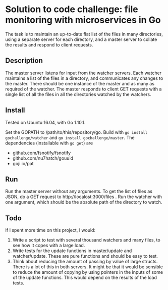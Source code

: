 # Solution to code challenge: file monitoring with microservices in Go

The task is to maintain an up-to-date flat list of the files in many directories, using a separate server for each directory, and a master server to collate the results and respond to client requests.

## Description

The master server listens for input from the watcher servers.  Each watcher maintains a list of the files in a directory, and communicates any changes to the master.  There should be one instance of the master and as many as required of the watcher.  The master responds to client GET requests with a single list of all the files in all the directories watched by the watchers.

## Install

Tested on Ubuntu 16.04, with Go 1.10.1.

Set the GOPATH to /path/to/this/repository/go.  Build with ```go install gochallenge/watcher``` and ```go install gochallenge/master```.  The dependencies (installable with ```go get```) are

+ github.com/fsnotify/fsnotify
+ github.com/nu7hatch/gouuid
+ goji.io/pat

## Run

Run the master server without any arguments.  To get the list of files as JSON, do a GET request to http://localost:3000/files .  Run the watcher with one argument, which should be the absolute path of the directory to watch.

## Todo

If I spent more time on this project, I would:

1. Write a script to test with several thousand watchers and many files, to see how it copes with a large load.
2. Write tests for the update functions in master/update and watcher/update.  These are pure functions and should be easy to test.
3. Think about reducing the amount of passing by value of large structs.  There is a lot of this in both servers.  It might be that it would be sensible to reduce the amount of copying by using pointers in the inputs of some of the update functions.  This would depend on the results of the load tests.
